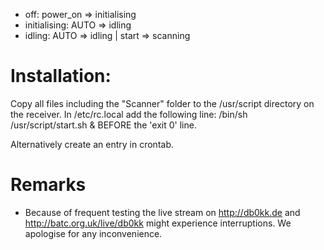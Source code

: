 * off: power_on => initialising
* initialising: AUTO => idling
* idling: AUTO => idling | start => scanning



# Installation:
Copy all files including the "Scanner" folder to the /usr/script directory on the receiver.
In /etc/rc.local add the following line: /bin/sh /usr/script/start.sh & BEFORE the 'exit 0' line.

Alternatively create an entry in crontab.

# Remarks
* Because of frequent testing the live stream on http://db0kk.de and http://batc.org.uk/live/db0kk might experience interruptions. We apologise for any inconvenience.
